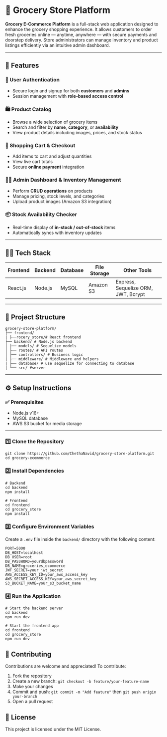 # 🛒 Grocery Store Platform

**Grocery E-Commerce Platform** is a full-stack web application designed to enhance the grocery shopping experience. It allows customers to order fresh groceries online — anytime, anywhere — with secure payments and doorstep delivery. Store administrators can manage inventory and product listings efficiently via an intuitive admin dashboard.

---

## 🚀 Features

### 👤 User Authentication
- Secure login and signup for both **customers** and **admins**
- Session management with **role-based access control**

### 🛍️ Product Catalog
- Browse a wide selection of grocery items
- Search and filter by **name**, **category**, or **availability**
- View product details including images, prices, and stock status

### 🛒 Shopping Cart & Checkout
- Add items to cart and adjust quantities
- View live cart totals
- Secure **online payment** integration

### 🧑‍💼 Admin Dashboard & Inventory Management
- Perform **CRUD operations** on products
- Manage pricing, stock levels, and categories
- Upload product images (Amazon S3 integration)

### 📦 Stock Availability Checker
- Real-time display of **in-stock / out-of-stock** items
- Automatically syncs with inventory updates

---

## 🧑‍💻 Tech Stack

| Frontend   | Backend   | Database  | File Storage | Other Tools             |
|------------|-----------|-----------|--------------|--------------------------|
| React.js   | Node.js   | MySQL     | Amazon S3    | Express, Sequelize ORM, JWT, Bcrypt |

---

## 📁 Project Structure
```
grocery-store-platform/
├── frontend/ 
| ├──rocery_store/# React frontend
├── backend/ # Node.js backend
│ ├── models/ # Sequelize models
│ ├── routes/ # API routes
│ ├── controllers/ # Business logic
| ├── middleware/ # Middleware and helpers
| ├── database/ # use sequelize for connecting to database
│ └── src/ #server 
```

---

## ⚙️ Setup Instructions

### ✅ Prerequisites

- Node.js v16+
- MySQL database
- AWS S3 bucket for media storage

---

### 1️⃣ Clone the Repository

```
git clone https://github.com/ChethaNavid/grocery-store-platform.git
cd grocery-ecommerce

```
### 2️⃣ Install Dependencies
```
# Backend
cd backend
npm install

# Frontend
cd frontend
cd grocery_store
npm install
```

### 3️⃣ Configure Environment Variables

Create a `.env` file inside the `backend/` directory with the following content:

```
PORT=5000
DB_HOST=localhost
DB_USER=root
DB_PASSWORD=yourdbpassword
DB_NAME=groceries_ecommerce
JWT_SECRET=your_jwt_secret
AWS_ACCESS_KEY_ID=your_aws_access_key
AWS_SECRET_ACCESS_KEY=your_aws_secret_key
S3_BUCKET_NAME=your_s3_bucket_name
```
### 4️⃣ Run the Application
```
# Start the backend server
cd backend
npm run dev

# Start the frontend app
cd frontend
cd grocery_store
npm run dev
```
## 🙌 Contributing
Contributions are welcome and appreciated!
To contribute:
1. Fork the repository
2. Create a new branch: `git checkout -b feature/your-feature-name`
3. Make your changes
3. Commit and push: `git commit -m "Add feature"` then `git push origin your-branch`
4. Open a pull request
## 📄 License
This project is licensed under the MIT License.
